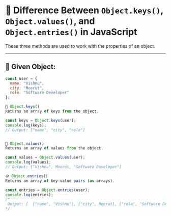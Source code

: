# 🧠 Difference Between `Object.keys()`, `Object.values()`, and `Object.entries()` in JavaScript

These three methods are used to work with the properties of an object.

---

## 🧪 Given Object:

```js
const user = {
  name: "Vishnu",
  city: "Meerut",
  role: "Software Developer"
};

🔑 Object.keys()
Returns an array of keys from the object.

const keys = Object.keys(user);
console.log(keys); 
// Output: ["name", "city", "role"]


🔢 Object.values()
Returns an array of values from the object.

const values = Object.values(user);
console.log(values); 
// Output: ["Vishnu", Meerut, "Software Developer"]

🪙 Object.entries()
Returns an array of key-value pairs (as arrays).

const entries = Object.entries(user);
console.log(entries);
/*
 Output: [  ["name", "Vishnu"], ["city", Meerut], ["role", "Software Developer"]  ]
*/

